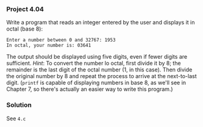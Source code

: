 ### Project 4.04
Write a program that reads an integer entered by the user and displays it in octal (base 8):
```
Enter a number between 0 and 32767: 1953
In octal, your number is: 03641
```
The output should be displayed using five digits, even if fewer digits are sufficient. *Hint*: To
convert the number lo octal, first divide it by 8; the remainder is the last digit of the octal
number (1, in this case). Then divide the original number by 8 and repeat the process to
arrive at the next-to-last digit. (`printf` is capable of displaying numbers in base 8, as we'll
see in Chapter 7, so there's actually an easier way to write this program.)

### Solution
See `4.c`
